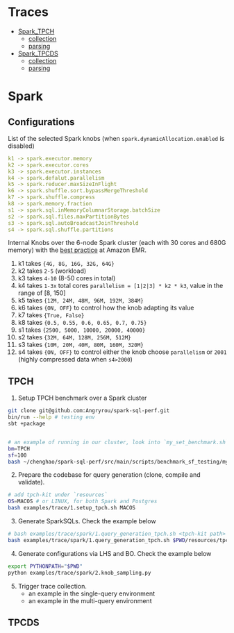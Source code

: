 Traces
======

<!--ts-->
   * [Spark_TPCH](#spark_tpch)
     * [collection](#collection)
     * [parsing](#parsing)
   * [Spark_TPCDS](#spark_tpch)
     * [collection](#collection)
     * [parsing](#parsing)
<!--te-->

Spark
=====

Configurations
--------------

List of the selected Spark knobs (when `spark.dynamicAllocation.enabled` is disabled)
```yaml
k1 -> spark.executor.memory
k2 -> spark.executor.cores
k3 -> spark.executor.instances
k4 -> spark.defalut.parallelism
k5 -> spark.reducer.maxSizeInFlight
k6 -> spark.shuffle.sort.bypassMergeThreshold
k7 -> spark.shuffle.compress
k8 -> spark.memory.fraction
s1 -> spark.sql.inMemoryColumnarStorage.batchSize
s2 -> spark.sql.files.maxPartitionBytes
s3 -> spark.sql.autoBroadcastJoinThreshold
s4 -> spark.sql.shuffle.partitions
```

Internal Knobs over the 6-node Spark cluster (each with 30 cores and 680G memory) with the [best practice][1] at Amazon EMR.

1. k1 takes `{4G, 8G, 16G, 32G, 64G}`
2. k2 takes `2-5` (workload)
3. k3 takes `4-10` (8-50 cores in total)
4. k4 takes `1-3x` total cores `parallelism = [1|2|3] * k2 * k3`, value in the range of [8, 150]
5. k5 takes `{12M, 24M, 48M, 96M, 192M, 384M}`
6. k6 takes `{ON, OFF}` to control how the knob adapting its value 
7. k7 takes `{True, False}`
8. k8 takes `{0.5, 0.55, 0.6, 0.65, 0.7, 0.75}`
9. s1 takes `{2500, 5000, 10000, 20000, 40000}`
10. s2 takes `{32M, 64M, 128M, 256M, 512M}`
11. s3 takes `{10M, 20M, 40M, 80M, 160M, 320M}`
12. s4 takes `{ON, OFF}` to control either the knob choose `parallelism` or `2001` (highly compressed data when `s4>2000`)

[1]: https://aws.amazon.com/blogs/big-data/best-practices-for-successfully-managing-memory-for-apache-spark-applications-on-amazon-emr/
[2]: https://spoddutur.github.io/spark-notes/distribution_of_executors_cores_and_memory_for_spark_application.html

TPCH
----
1. Setup TPCH benchmark over a Spark cluster
```bash
git clone git@github.com:Angryrou/spark-sql-perf.git
bin/run --help # testing env
sbt +package


# an example of running in our cluster, look into `my_set_benchmark.sh` for more details
bm=TPCH
sf=100
bash ~/chenghao/spark-sql-perf/src/main/scripts/benchmark_sf_testing/my_set_benchmark.sh $bm $sf
```

2. Prepare the codebase for query generation (clone, compile and validate).
```bash
# add tpch-kit under `resources`
OS=MACOS # or LINUX, for both Spark and Postgres
bash examples/trace/1.setup_tpch.sh MACOS
```

3. Generate SparkSQLs. Check the example below
```bash
# bash examples/trace/spark/1.query_generation_tpch.sh <tpch-kit path> <query-out path> <#queries per template> <SF-100 by default>
bash examples/trace/spark/1.query_generation_tpch.sh $PWD/resources/tpch-kit $PWD/resources/tpch-kit/spark-sqls 3  
```

4. Generate configurations via LHS and BO. Check the example below 
```bash
export PYTHONPATH="$PWD"
python examples/trace/spark/2.knob_sampling.py
```

5. Trigger trace collection. 
     - an example in the single-query environment
     - an example in the multi-query environment
   

TPCDS
-----     